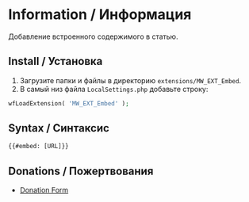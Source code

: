 # Information / Информация

Добавление встроенного содержимого в статью.

## Install / Установка

1. Загрузите папки и файлы в директорию `extensions/MW_EXT_Embed`.
2. В самый низ файла `LocalSettings.php` добавьте строку:

```php
wfLoadExtension( 'MW_EXT_Embed' );
```

## Syntax / Синтаксис

```html
{{#embed: [URL]}}
```

## Donations / Пожертвования

- [Donation Form](https://donation-form.github.io/)
